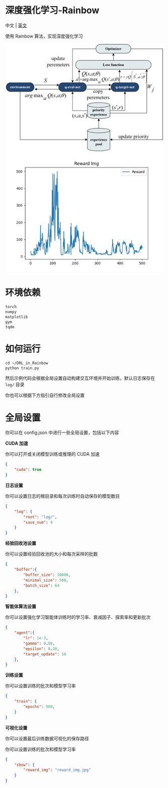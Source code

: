 # 深度强化学习-Rainbow

中文 | [英文](README.md)

使用 Rainbow 算法，实现深度强化学习

![img](asset/Rainbow.png)
![img](asset/reward.png)

# 环境依赖

```
torch
numpy
matplotlib
gym
tqdm
```

# 如何运行

```
cd ~/DRL_in_Rainbow
python train.py
```

然后示例代码会根据全局设置自动构建交互环境并开始训练，默认日志保存在 <code>log/</code> 目录

你也可以根据下方指引自行修改全局设置

# 全局设置

你可以在 config.json 中进行一些全局设置，包括以下内容

**CUDA 加速**

你可以打开或关闭模型训练或推理的 CUDA 加速

```config.json
{
    "cuda": true
}
```

**日志设置**

你可以设置日志的根目录和每次训练时自动保存的模型数目

```config.json
{
    "log": {
        "root": "log/",
        "save_num": 4
    }
}
```

**经验回收池设置**

你可以设置经验回收池的大小和每次采样的批数

```config.json
{
    "buffer":{
        "buffer_size": 10000,
        "minimal_size": 500,
        "batch_size": 64
    },
}
```

**智能体算法设置**

你可以设置强化学习智能体训练时的学习率、衰减因子、探索率和更新批次

```config.json
{
    "agent":{
        "lr": 1e-3,
        "gamma": 0.98,
        "epsilon": 0.10,
        "target_update": 10
    },
}
```

**训练设置**

你可以设置训练的批次和模型学习率

```config.json
{
    "train": {
        "epochs": 500,
    }
}
```

**可视化设置**

你可以设置最后训练数据可视化的保存路径

你可以设置训练的批次和模型学习率

```config.json
{
    "show": {
        "reward_img": "reward_img.jpg"
    }
}
```